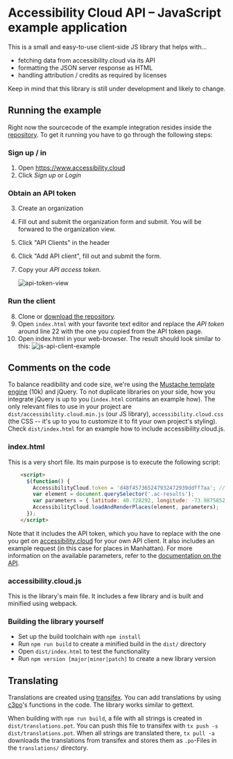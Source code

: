 # Accessibility Cloud API – JavaScript example application

This is a small and easy-to-use client-side JS library that helps with…

- fetching data from accessibility.cloud via its API
- formatting the JSON server response as HTML
- handling attribution / credits as required by licenses

Keep in mind that this library is still under development and likely to change.


## Running the example

Right now the sourcecode of the example integration resides inside the [ repository](https://github.com/sozialhelden//tree/master/public/js-example). To get it running you have to go through the following steps:

### Sign up / in

1. Open https://www.accessibility.cloud
2. Click *Sign up* or *Login*

### Obtain an API token

3. Create an organization

4. Fill out and submit the organization form and submit. You will be forwared to the organization view.

5. Click "API Clients" in the header

6. Click "Add API client", fill out and submit the form.

7. Copy your *API access token*.

    ![api-token-view](http://i.imgur.com/SLkyvER.png)

### Run the client

8. Clone or [download the repository](https://github.com/sozialhelden/accessibility-cloud-js/archive/master.zip).
9. Open `index.html` with your favorite text editor and replace the *API token* around line 22 with the one you copied from the API token page.
10. Open index.html in your web-browser. The result should look similar to this: ![js-api-client-example](http://i.imgur.com/kfk0cMS.png)


## Comments on the code

To balance readibility and code size, we're using the [Mustache template engine](https://github.com/janl/mustache.js) (10k) and jQuery. To not duplicate libraries on your side, how you integrate jQuery is up to you (`index.html` contains an example how). The only relevant files to use in your project are `dist/accessibility.cloud.min.js` (our JS library), `accessibility.cloud.css` (the CSS -- it's up to you to customize it to fit your own project's styling). Check `dist/index.html` for an example how to include accessibility.cloud.js.

### index.html

This is a very short file. Its main purpose is to execute the following script:

```html
    <script>
      $(function() {
        AccessibilityCloud.token = 'd48f457365247932472939ddff7aa'; // <-- Replace this token with your own
        var element = document.querySelector('.ac-results');
        var parameters = { latitude: 40.728292, longitude: -73.9875852, accuracy: 10000, limit: 100 };
        AccessibilityCloud.loadAndRenderPlaces(element, parameters);
      });
    </script>
```

Note that it includes the API token, which you have to replace with the one you get on [accessibility.cloud](https://acloud.eu.meteorapp.com) for your own API client. It also includes an example request (in this case for places in Manhattan). For more information on the available parameters, refer to the [documentation on the API](https://github.com/sozialhelden//blob/master/docs/json-api.md).

### accessibility.cloud.js

This is the library's main file. It includes a few library and is built and minified using webpack.

### Building the library yourself

- Set up the build toolchain with `npm install`
- Run `npm run build` to create a minified build in the `dist/` directory
- Open `dist/index.html` to test the functionality
- Run `npm version [major|minor|patch]` to create a new library version


## Translating

Translations are created using [transifex](https://www.transifex.com/sozialhelden/accessibility-cloud/js-widget/). You can add translations by using [c3po](https://alexmost.gitbooks.io/c-3po-book/content/)'s functions in the code. The library works similar to gettext.

When building with `npm run build`, a file with all strings is created in `dist/translations.pot`. You can push this file to transifex with `tx push -s dist/translations.pot`. When all strings are translated there, `tx pull -a` downloads the translations from transifex and stores them as `.po`-Files in the `translations/` directory.
